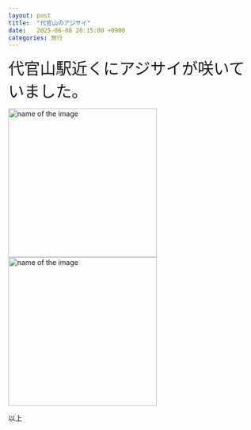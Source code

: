 ```yaml
---
layout: post
title:  "代官山のアジサイ"
date:   2025-06-08 20:15:00 +0900
categories: 旅行
---
```



<font size="6" face="ＭＳ ゴシック">代官山駅近くにアジサイが咲いていました。</font>


<img src="https://se8move.github.io/blog/img/IMG_6101.JPG" alt="name of the image" width="300" height="auto">

<img src="https://se8move.github.io/blog/img/IMG_6102.JPG" alt="name of the image" width="300" height="auto">


以上  


